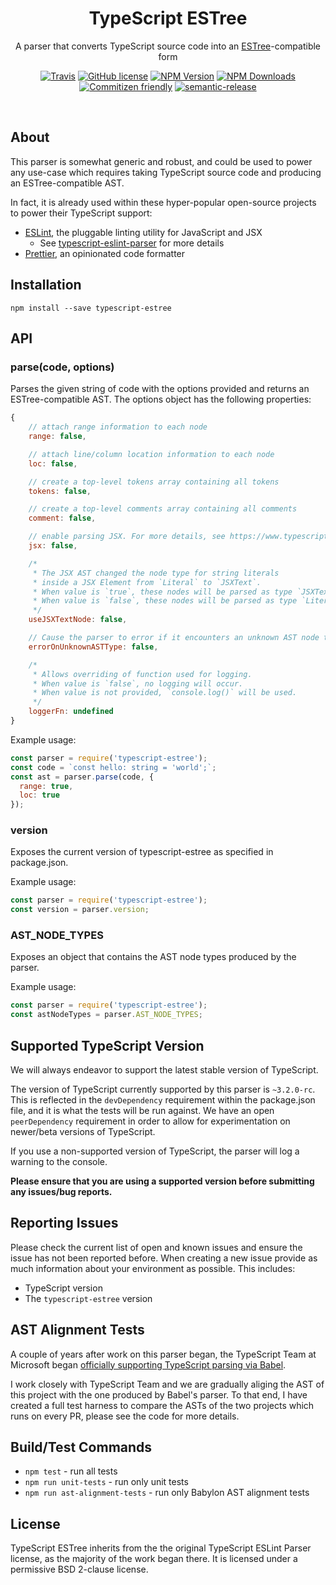 <h1 align="center">TypeScript ESTree</h1>

<p align="center">A parser that converts TypeScript source code into an <a href="https://github.com/estree/estree">ESTree</a>-compatible form</p>

<p align="center">
    <a href="https://travis-ci.org/JamesHenry/typescript-estree"><img src="https://img.shields.io/travis/JamesHenry/typescript-estree.svg?style=flat-square" alt="Travis"/></a>
    <a href="https://github.com/JamesHenry/typescript-estree/blob/master/LICENSE"><img src="https://img.shields.io/npm/l/typescript-estree.svg?style=flat-square" alt="GitHub license" /></a>
    <a href="https://www.npmjs.com/package/typescript-estree"><img src="https://img.shields.io/npm/v/typescript-estree.svg?style=flat-square" alt="NPM Version" /></a>
    <a href="https://www.npmjs.com/package/typescript-estree"><img src="https://img.shields.io/npm/dt/typescript-estree.svg?style=flat-square" alt="NPM Downloads" /></a>
    <a href="http://commitizen.github.io/cz-cli/"><img src="https://img.shields.io/badge/commitizen-friendly-brightgreen.svg" alt="Commitizen friendly" /></a>
    <a href="https://github.com/semantic-release/semantic-release"><img src="https://img.shields.io/badge/%20%20%F0%9F%93%A6%F0%9F%9A%80-semantic--release-e10079.svg?style=flat-square" alt="semantic-release" /></a>
</p>

<br>

## About

This parser is somewhat generic and robust, and could be used to power any use-case which requires taking TypeScript source code and producing an ESTree-compatible AST.

In fact, it is already used within these hyper-popular open-source projects to power their TypeScript support:

- [ESLint](https://eslint.org), the pluggable linting utility for JavaScript and JSX
  - See [typescript-eslint-parser](https://github.com/eslint/typescript-eslint-parser) for more details
- [Prettier](https://prettier.io), an opinionated code formatter

## Installation

```
npm install --save typescript-estree
```

## API

### parse(code, options)

Parses the given string of code with the options provided and returns an ESTree-compatible AST. The options object has the following properties:

```javascript
{
    // attach range information to each node
    range: false,

    // attach line/column location information to each node
    loc: false,

    // create a top-level tokens array containing all tokens
    tokens: false,

    // create a top-level comments array containing all comments
    comment: false,

    // enable parsing JSX. For more details, see https://www.typescriptlang.org/docs/handbook/jsx.html
    jsx: false,

    /*
     * The JSX AST changed the node type for string literals
     * inside a JSX Element from `Literal` to `JSXText`.
     * When value is `true`, these nodes will be parsed as type `JSXText`.
     * When value is `false`, these nodes will be parsed as type `Literal`.
     */
    useJSXTextNode: false,

    // Cause the parser to error if it encounters an unknown AST node type (useful for testing)
    errorOnUnknownASTType: false,

    /*
     * Allows overriding of function used for logging.
     * When value is `false`, no logging will occur.
     * When value is not provided, `console.log()` will be used.
     */
    loggerFn: undefined
}
```

Example usage:

```javascript
const parser = require('typescript-estree');
const code = `const hello: string = 'world';`;
const ast = parser.parse(code, {
  range: true,
  loc: true
});
```

### version

Exposes the current version of typescript-estree as specified in package.json.

Example usage:

```javascript
const parser = require('typescript-estree');
const version = parser.version;
```

### AST_NODE_TYPES

Exposes an object that contains the AST node types produced by the parser.

Example usage:

```javascript
const parser = require('typescript-estree');
const astNodeTypes = parser.AST_NODE_TYPES;
```

## Supported TypeScript Version

We will always endeavor to support the latest stable version of TypeScript.

The version of TypeScript currently supported by this parser is `~3.2.0-rc`. This is reflected in the `devDependency` requirement within the package.json file, and it is what the tests will be run against. We have an open `peerDependency` requirement in order to allow for experimentation on newer/beta versions of TypeScript.

If you use a non-supported version of TypeScript, the parser will log a warning to the console.

**Please ensure that you are using a supported version before submitting any issues/bug reports.**

## Reporting Issues

Please check the current list of open and known issues and ensure the issue has not been reported before. When creating a new issue provide as much information about your environment as possible. This includes:

- TypeScript version
- The `typescript-estree` version

## AST Alignment Tests

A couple of years after work on this parser began, the TypeScript Team at Microsoft began [officially supporting TypeScript parsing via Babel](https://blogs.msdn.microsoft.com/typescript/2018/08/27/typescript-and-babel-7/).

I work closely with TypeScript Team and we are gradually aliging the AST of this project with the one produced by Babel's parser. To that end, I have created a full test harness to compare the ASTs of the two projects which runs on every PR, please see the code for more details.

## Build/Test Commands

- `npm test` - run all tests
- `npm run unit-tests` - run only unit tests
- `npm run ast-alignment-tests` - run only Babylon AST alignment tests

## License

TypeScript ESTree inherits from the the original TypeScript ESLint Parser license, as the majority of the work began there. It is licensed under a permissive BSD 2-clause license.
